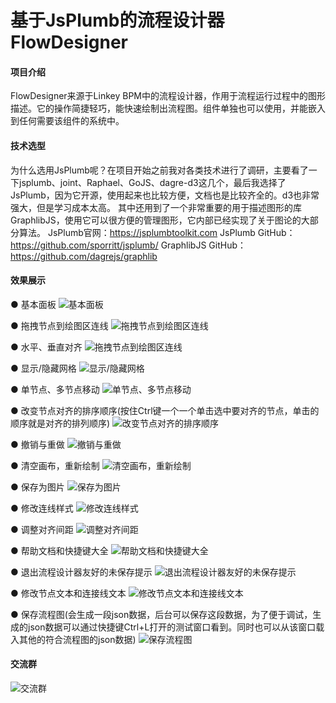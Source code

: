 # 基于JsPlumb的流程设计器FlowDesigner

#### 项目介绍
​FlowDesigner来源于Linkey BPM中的流程设计器，作用于流程运行过程中的图形描述。它的操作简捷轻巧，能快速绘制出流程图。组件单独也可以使用，并能嵌入到任何需要该组件的系统中。

#### 技术选型
为什么选用JsPlumb呢？在项目开始之前我对各类技术进行了调研，主要看了一下jsplumb、joint、Raphael、GoJS、dagre-d3这几个，最后我选择了JsPlumb，因为它开源，使用起来也比较方便，文档也是比较齐全的。d3也非常强大，但是学习成本太高。
其中还用到了一个非常重要的用于描述图形的库GraphlibJS，使用它可以很方便的管理图形，它内部已经实现了关于图论的大部分算法。
JsPlumb官网：https://jsplumbtoolkit.com
JsPlumb GitHub：https://github.com/sporritt/jsplumb/
GraphlibJS GitHub：https://github.com/dagrejs/graphlib

#### 效果展示
● 基本面板
![基本面板](https://images.gitee.com/uploads/images/2019/0325/203444_81ca4c5e_2066540.png "基本面板")

● 拖拽节点到绘图区连线
![拖拽节点到绘图区连线](https://images.gitee.com/uploads/images/2018/1111/144036_4aead914_2066540.gif "拖拽节点到绘图区连线")

● 水平、垂直对齐
![拖拽节点到绘图区连线](https://images.gitee.com/uploads/images/2018/1111/144055_33f76651_2066540.gif "水平、垂直对齐")

● 显示/隐藏网格
![显示/隐藏网格](https://images.gitee.com/uploads/images/2018/1111/144109_e99085ab_2066540.gif "显示/隐藏网格")

● 单节点、多节点移动
![单节点、多节点移动](https://images.gitee.com/uploads/images/2018/1111/144124_09712730_2066540.gif "单节点、多节点移动")

● 改变节点对齐的排序顺序(按住Ctrl键一个一个单击选中要对齐的节点，单击的顺序就是对齐的排列顺序)
![改变节点对齐的排序顺序](https://images.gitee.com/uploads/images/2018/1111/144141_c9056d5b_2066540.gif "改变节点对齐的排序顺序")

● 撤销与重做
![撤销与重做](https://images.gitee.com/uploads/images/2018/1111/144200_e55450c6_2066540.gif "撤销与重做")

● 清空画布，重新绘制
![清空画布，重新绘制](https://images.gitee.com/uploads/images/2018/1111/144222_52b8b7fd_2066540.gif "清空画布，重新绘制")

● 保存为图片
![保存为图片](https://images.gitee.com/uploads/images/2018/1111/144232_bec20bf4_2066540.gif "保存为图片")

● 修改连线样式
![修改连线样式](https://images.gitee.com/uploads/images/2018/1111/144254_adc106a0_2066540.gif "修改连线样式")

● 调整对齐间距
![调整对齐间距](https://images.gitee.com/uploads/images/2018/1111/144313_695bfcdb_2066540.gif "调整对齐间距")

● 帮助文档和快捷键大全
![帮助文档和快捷键大全](https://images.gitee.com/uploads/images/2018/1111/145134_8fa446ec_2066540.gif "帮助文档和快捷键大全")

● 退出流程设计器友好的未保存提示
![退出流程设计器友好的未保存提示](https://images.gitee.com/uploads/images/2018/1111/144348_6679f691_2066540.gif "退出流程设计器友好的未保存提示")

● 修改节点文本和连接线文本
![修改节点文本和连接线文本](https://images.gitee.com/uploads/images/2018/1111/145151_9c6c1edc_2066540.gif "修改节点文本和连接线文本")

● 保存流程图(会生成一段json数据，后台可以保存这段数据，为了便于调试，生成的json数据可以通过快捷键Ctrl+L打开的测试窗口看到。同时也可以从该窗口载入其他的符合流程图的json数据)
![保存流程图](https://images.gitee.com/uploads/images/2018/1111/144414_a6567dc2_2066540.gif "保存流程图")

#### 交流群
![交流群](https://images.gitee.com/uploads/images/2019/0902/101150_05b5bb00_2066540.jpeg "000001.jpg")